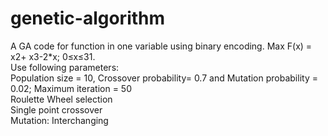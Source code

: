 # genetic-algorithm
A GA code for function in one variable using binary encoding.   Max F(x) = x2+ x3-2*x; 0≤x≤31.<br/>
Use following parameters: <br/> 
Population size = 10, Crossover probability= 0.7 and Mutation probability = 0.02; Maximum iteration = 50<br/>
Roulette Wheel selection <br/>
Single point crossover <br/>
Mutation: Interchanging<br/>

